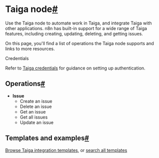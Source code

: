 [](https://github.com/n8n-io/n8n-docs/edit/main/docs/integrations/builtin/app-nodes/n8n-nodes-base.taiga.md "Edit this page")

# Taiga node[#](#taiga-node "Permanent link")

Use the Taiga node to automate work in Taiga, and integrate Taiga with other applications. n8n has built-in support for a wide range of Taiga features, including creating, updating, deleting, and getting issues.

On this page, you'll find a list of operations the Taiga node supports and links to more resources.

Credentials

Refer to [Taiga credentials](../../credentials/taiga/) for guidance on setting up authentication.

## Operations[#](#operations "Permanent link")

*   **Issue**
    *   Create an issue
    *   Delete an issue
    *   Get an issue
    *   Get all issues
    *   Update an issue

## Templates and examples[#](#templates-and-examples "Permanent link")

[Browse Taiga integration templates](https://n8n.io/integrations/taiga/), or [search all templates](https://n8n.io/workflows/)